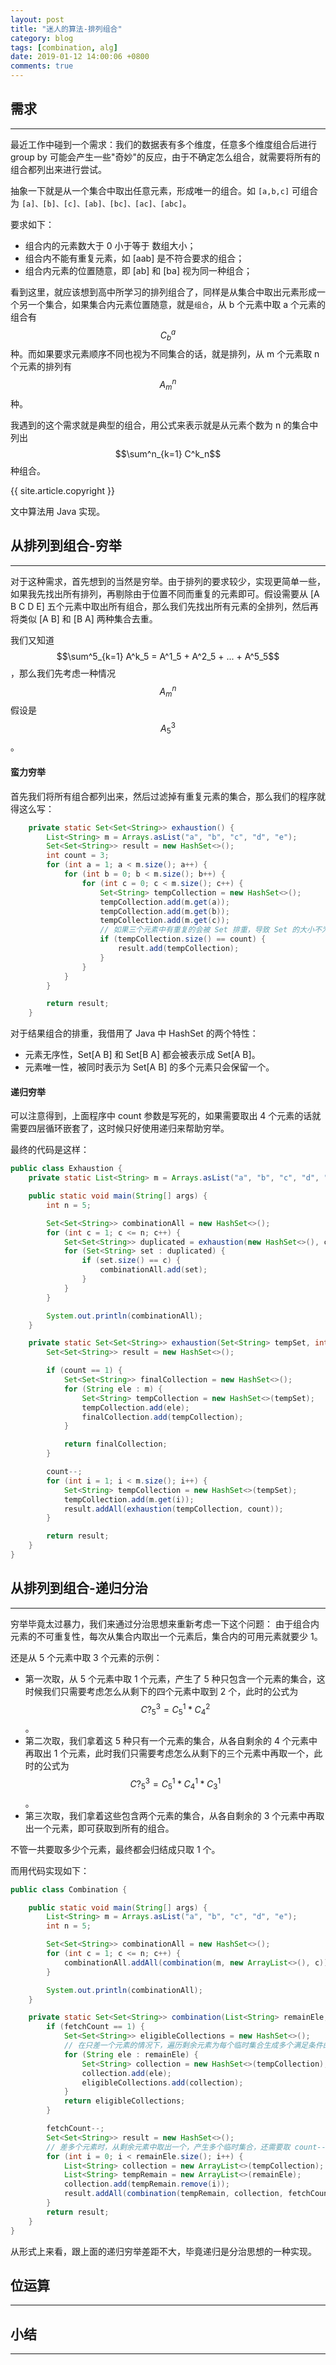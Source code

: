 ```yaml
---
layout: post
title: "迷人的算法-排列组合"
category: blog
tags: [combination, alg]
date: 2019-01-12 14:00:06 +0800
comments: true
---
```


## 需求
---
最近工作中碰到一个需求：我们的数据表有多个维度，任意多个维度组合后进行 group by 可能会产生一些"奇妙"的反应，由于不确定怎么组合，就需要将所有的组合都列出来进行尝试。

抽象一下就是从一个集合中取出任意元素，形成唯一的组合。如 `[a,b,c]` 可组合为 `[a]、[b]、[c]、[ab]、[bc]、[ac]、[abc]`。

要求如下：

- 组合内的元素数大于 0 小于等于 数组大小；
- 组合内不能有重复元素，如 [aab] 是不符合要求的组合；
- 组合内元素的位置随意，即 [ab] 和 [ba] 视为同一种组合；

看到这里，就应该想到高中所学习的排列组合了，同样是从集合中取出元素形成一个另一个集合，如果集合内元素位置随意，就是`组合`，从 b 个元素中取 a 个元素的组合有  $$C^a_b$$ 种。而如果要求元素顺序不同也视为不同集合的话，就是排列，从 m 个元素取 n 个元素的排列有 $$A^n_m$$ 种。

我遇到的这个需求就是典型的组合，用公式来表示就是从元素个数为 n 的集合中列出 $$\sum^n_{k=1} C^k_n$$ 种组合。

{{ site.article.copyright }}

文中算法用 Java 实现。

## 从排列到组合-穷举
----
对于这种需求，首先想到的当然是穷举。由于排列的要求较少，实现更简单一些，如果我先找出所有排列，再剔除由于位置不同而重复的元素即可。假设需要从 [A B C D E] 五个元素中取出所有组合，那么我们先找出所有元素的全排列，然后再将类似 [A B] 和 [B A] 两种集合去重。

我们又知道 $$\sum^5_{k=1} A^k_5 = A^1_5 + A^2_5 + ... + A^5_5$$，那么我们先考虑一种情况 $$A^n_m$$ 假设是 $$A^3_5$$。

#### 蛮力穷举
首先我们将所有组合都列出来，然后过滤掉有重复元素的集合，那么我们的程序就得这么写：

```java
    private static Set<Set<String>> exhaustion() {
        List<String> m = Arrays.asList("a", "b", "c", "d", "e");
        Set<Set<String>> result = new HashSet<>();
        int count = 3;
        for (int a = 1; a < m.size(); a++) {
            for (int b = 0; b < m.size(); b++) {
                for (int c = 0; c < m.size(); c++) {
                    Set<String> tempCollection = new HashSet<>();
                    tempCollection.add(m.get(a));
                    tempCollection.add(m.get(b));
                    tempCollection.add(m.get(c));
                    // 如果三个元素中有重复的会被 Set 排重，导致 Set 的大小不为 3
                    if (tempCollection.size() == count) {
                        result.add(tempCollection);
                    }
                }
            }
        }

        return result;
    }
```
对于结果组合的排重，我借用了 Java 中 HashSet 的两个特性：

- 元素无序性，Set[A B] 和 Set[B A] 都会被表示成 Set[A B]。
- 元素唯一性，被同时表示为 Set[A B] 的多个元素只会保留一个。

#### 递归穷举

可以注意得到，上面程序中 count 参数是写死的，如果需要取出 4 个元素的话就需要四层循环嵌套了，这时候只好使用递归来帮助穷举。

最终的代码是这样：

```java
public class Exhaustion {
    private static List<String> m = Arrays.asList("a", "b", "c", "d", "e");

    public static void main(String[] args) {
        int n = 5;

        Set<Set<String>> combinationAll = new HashSet<>();
        for (int c = 1; c <= n; c++) {
            Set<Set<String>> duplicated = exhaustion(new HashSet<>(), c);
            for (Set<String> set : duplicated) {
                if (set.size() == c) {
                    combinationAll.add(set);
                }
            }
        }

        System.out.println(combinationAll);
    }

    private static Set<Set<String>> exhaustion(Set<String> tempSet, int count) {
        Set<Set<String>> result = new HashSet<>();

        if (count == 1) {
            Set<Set<String>> finalCollection = new HashSet<>();
            for (String ele : m) {
                Set<String> tempCollection = new HashSet<>(tempSet);
                tempCollection.add(ele);
                finalCollection.add(tempCollection);
            }

            return finalCollection;
        }

        count--;
        for (int i = 1; i < m.size(); i++) {
            Set<String> tempCollection = new HashSet<>(tempSet);
            tempCollection.add(m.get(i));
            result.addAll(exhaustion(tempCollection, count));
        }

        return result;
    }
}
```

## 从排列到组合-递归分治
---
穷举毕竟太过暴力，我们来通过分治思想来重新考虑一下这个问题：
由于组合内元素的不可重复性，每次从集合内取出一个元素后，集合内的可用元素就要少 1。

还是从 5 个元素中取 3 个元素的示例：

- 第一次取，从 5 个元素中取 1 个元素，产生了 5 种只包含一个元素的集合，这时候我们只需要考虑怎么从剩下的四个元素中取到 2 个，此时的公式为 $$C?^3_5 = C^1_5 * C^2_4$$。
- 第二次取，我们拿着这 5 种只有一个元素的集合，从各自剩余的 4 个元素中再取出 1 个元素，此时我们只需要考虑怎么从剩下的三个元素中再取一个，此时的公式为 $$C?^3_5 = C^1_5 * C^1_4 * C^1_3$$。
- 第三次取，我们拿着这些包含两个元素的集合，从各自剩余的 3 个元素中再取出一个元素，即可获取到所有的组合。

不管一共要取多少个元素，最终都会归结成只取 1 个。

而用代码实现如下：

```java
public class Combination {

    public static void main(String[] args) {
        List<String> m = Arrays.asList("a", "b", "c", "d", "e");
        int n = 5;

        Set<Set<String>> combinationAll = new HashSet<>();
        for (int c = 1; c <= n; c++) {
            combinationAll.addAll(combination(m, new ArrayList<>(), c));
        }

        System.out.println(combinationAll);
    }

    private static Set<Set<String>> combination(List<String> remainEle, List<String> tempCollection, int fetchCount) {
        if (fetchCount == 1) {
            Set<Set<String>> eligibleCollections = new HashSet<>();
            // 在只差一个元素的情况下，遍历剩余元素为每个临时集合生成多个满足条件的集合
            for (String ele : remainEle) {
                Set<String> collection = new HashSet<>(tempCollection);
                collection.add(ele);
                eligibleCollections.add(collection);
            }
            return eligibleCollections;
        }

        fetchCount--;
        Set<Set<String>> result = new HashSet<>();
        // 差多个元素时，从剩余元素中取出一个，产生多个临时集合，还需要取 count-- 个元素。
        for (int i = 0; i < remainEle.size(); i++) {
            List<String> collection = new ArrayList<>(tempCollection);
            List<String> tempRemain = new ArrayList<>(remainEle);
            collection.add(tempRemain.remove(i));
            result.addAll(combination(tempRemain, collection, fetchCount));
        }
        return result;
    }
}
```

从形式上来看，跟上面的递归穷举差距不大，毕竟递归是分治思想的一种实现。

## 位运算
---



## 小结
---